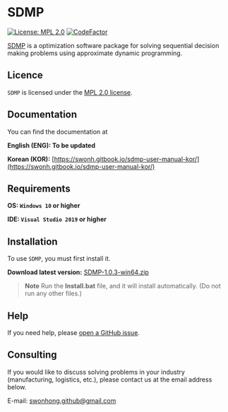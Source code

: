 
# SDMP 

[![License: MPL 2.0](https://img.shields.io/badge/License-MPL_2.0-brightgreen.svg)](https://opensource.org/licenses/MPL-2.0) [![CodeFactor](https://www.codefactor.io/repository/github/swonh/sdmp/badge)](https://www.codefactor.io/repository/github/swonh/sdmp)

[SDMP](https://github.com/swonh/SDMP) is a optimization software package for solving sequential decision making problems using approximate dynamic programming.

## Licence

`SDMP` is licensed under the [MPL 2.0 license](https://github.com/swonh/SDMP/blob/main/LICENSE).

## Documentation

You can find the documentation at

<b>English (ENG): To be updated</b>

<b>Korean (KOR):</b> [https://swonh.gitbook.io/sdmp-user-manual-kor/](https://swonh.gitbook.io/sdmp-user-manual-kor/)

## Requirements

<b>OS: `Windows 10` or higher</b>

<b>IDE: `Visual Studio 2019` or higher</b>

## Installation

To use `SDMP`, you must first install it.

<b>Download latest version:</b> [SDMP-1.0.3-win64.zip](https://github.com/swonh/SDMP/releases/download/v1.0.3/SDMP-1.0.3-win64.zip)

> **Note**
> Run the <b>Install.bat</b> file, and it will install automatically. (Do not run any other files.)

## Help

If you need help, please [open a GitHub issue](https://github.com/swonh/SDMP/issues/new).

## Consulting

If you would like to discuss solving problems in your industry (manufacturing, logistics, etc.), please contact us at the email address below.

E-mail: swonhong.github@gmail.com
